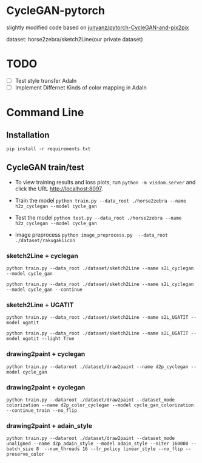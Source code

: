# CycleGAN-pytorch
slightly modified code based on [junyanz/pytorch-CycleGAN-and-pix2pix](https://github.com/junyanz/pytorch-CycleGAN-and-pix2pix)

dataset: horse2zebra/sketch2Line(our private dataset)

# TODO
- [ ] Test style transfer AdaIn
- [ ] Implement Differnet Kinds of color mapping in AdaIn

# Command Line

## Installation
`pip install -r requirements.txt`

## CycleGAN train/test
* To view training results and loss plots, run `python -m visdom.server` and click the URL [http://localhost:8097](http://localhost:8097).
* Train the model
`python train.py --data_root ./horse2zebra --name h2z_cyclegan --model cycle_gan`
* Test the model
`python test.py --data_root ./horse2zebra --name h2z_cyclegan --model cycle_gan`

* image preprocess
`python image_preprocess.py  --data_root ./dataset/rakugakiicon`

### sketch2Line + cyclegan

`python train.py --data_root ./dataset/sketch2Line --name s2L_cyclegan --model cycle_gan`

`python train.py --data_root ./dataset/sketch2Line --name s2L_cyclegan --model cycle_gan --continue`

### sketch2Line + UGATIT

`python train.py --data_root ./dataset/sketch2Line --name s2L_UGATIT --model ugatit`

`python train.py --data_root ./dataset/sketch2Line --name s2L_UGATIT --model ugatit --light True`

### drawing2paint + cyclegan

`python train.py --dataroot ./dataset/draw2paint --name d2p_cyclegan --model cycle_gan`

### drawing2paint + cyclegan

`python train.py --dataroot ./dataset/draw2paint --dataset_mode colorization --name d2p_color_cyclegan --model cycle_gan_colorization --continue_train --no_flip`

### drawing2paint + adain_style

`python train.py --dataroot ./dataset/draw2paint --dataset_mode unaligned --name d2p_adain_style --model adain_style --niter 160000 --batch_size 8  --num_threads 16 --lr_policy linear_style --no_flip --preserve_color`
